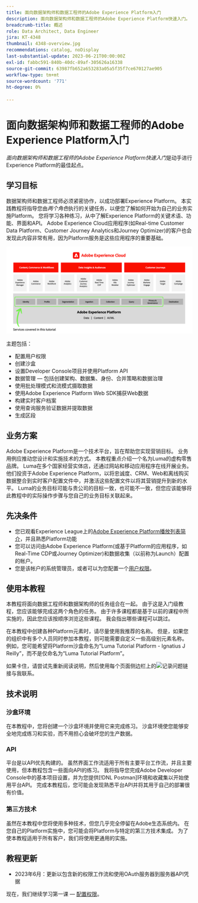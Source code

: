 ```yaml
---
title: 面向数据架构师和数据工程师的Adobe Experience Platform入门
description: 面向数据架构师和数据工程师的Adobe Experience Platform快速入门。
breadcrumb-title: 概述
role: Data Architect, Data Engineer
jira: KT-4348
thumbnail: 4348-overview.jpg
recommendations: catalog, noDisplay
last-substantial-update: 2023-06-21T00:00:00Z
exl-id: fabbc591-840b-40dc-89af-305626a16338
source-git-commit: 63987fb652a653283a05a5f35f7ce670127ae905
workflow-type: tm+mt
source-wordcount: '771'
ht-degree: 0%

---
```


# 面向数据架构师和数据工程师的Adobe Experience Platform入门

<!--5min-->

_面向数据架构师和数据工程师的Adobe Experience Platform快速入门_&#x200B;是动手进行Experience Platform的最佳起点。


<!--How do we address ETL-->

## 学习目标

数据架构师和数据工程师必须紧密协作，以成功部署Experience Platform。 本实践教程将指导您由&#x200B;_两个角色_&#x200B;执行的关键任务，以便您了解如何开始为自己的业务实施Platform。 您将学习各种练习，从中了解Experience Platform的关键术语、功能、界面和API。 Adobe Experience Cloud应用程序(如Real-time Customer Data Platform、Customer Journey Analytics和Journey Optimizer)的客户也会发现此内容非常有用，因为Platform服务是这些应用程序的重要基础。

![Adobe Experience Cloud营销结构重点介绍了本教程中涵盖的Platform服务 — 身份、个人资料、分段、摄取、查询和治理](assets/marketecture.png)

主题包括：

* 配置用户权限
* 创建沙盒
* 设置Developer Console项目并使用Platform API
* 数据管理 — 包括创建架构、数据集、身份、合并策略和数据治理
* 使用批处理模式和流模式摄取数据
* 使用Adobe Experience Platform Web SDK捕获Web数据
* 构建实时客户档案
* 使用查询服务验证数据并提取数据
* 生成区段

## 业务方案

Adobe Experience Platform是一个技术平台，旨在帮助您实现营销目标。 业务用例应推动您设计和实施技术的方式。 本教程重点介绍一个名为Luma的虚构零售品牌。 Luma在多个国家经营实体店，还通过网站和移动应用程序在线开展业务。 他们投资于Adobe Experience Platform，以将忠诚度、CRM、Web和离线购买数据整合到实时客户配置文件中，并激活这些配置文件以将其营销提升到新的水平。 Luma的业务目标可能与贵公司的目标一致，也可能不一致，但您应该能够将此教程中的实际操作步骤与您自己的业务目标关联起来。

## 先决条件

* 您已观看Experience League上的[Adobe Experience Platform播放列表简介](https://experienceleague.adobe.com/zh-hans/playlists/experience-platform-introduction)，并且熟悉Platform功能
* 您可以访问由Adobe Experience Platform(或基于Platform的应用程序，如Real-Time CDP或Journey Optimizer)和数据收集（以前称为Launch）配置的帐户。
* 您是该帐户的系统管理员，或者可以为您配置一个[用户权限](configure-permissions.md)。

## 使用本教程

本教程将面向数据工程师和数据架构师的任务组合在一起。 由于这是入门级教程，您应该能够完成这两个角色的任务。 由于许多课程都是基于以前的课程中所实施的，因此您应该按顺序浏览这些课程。 我会指出哪些课程可以跳过。

在本教程中创建各种Platform元素时，请尽量使用我推荐的名称。 但是，如果您的组织中有多个人员同时参加本教程，则可能需要自定义一些高级别元素名称。 例如，您可能希望将Platform沙盒命名为“Luma Tutorial Platform - Ignatius J Reilly”，而不是仅命名为“Luma Tutorial Platform”。

如果卡住，请尝试先重新阅读说明，然后使用每个页面侧边栏上的![记录问题](https://experienceleague.adobe.com/assets/img/feedback.svg?lang=zh-Hans)链接与我联系。

## 技术说明

### 沙盒环境

在本教程中，您将创建一个沙盒环境并使用它来完成练习。 沙盒环境使您能够安全地完成练习和实验，而不用担心会破坏您的生产数据。

### API

平台是以API优先构建的。 虽然界面工作流适用于所有主要平台工作流，并且主要使用，但本教程包含一些面向API的练习。 我将指导您完成Adobe Developer Console中的基本项目设置，并为您提供[!DNL Postman]环境和收藏集以开始使用平台API。 完成本教程后，您可能会发现熟悉平台API并将其用于自己的部署很有价值。

### 第三方技术

虽然在本教程中您将使用多种技术，但您几乎完全停留在Adobe生态系统内。 在您自己的Platform实施中，您可能会将Platform与特定的第三方技术集成。 为了使本教程适用于所有客户，我们将使用更通用的实施。

## 教程更新

* 2023年6月：更新以包含新的权限工作流和使用OAuth服务器到服务器API凭据


现在，我们继续学习第一课 — [配置权限](configure-permissions.md)。
